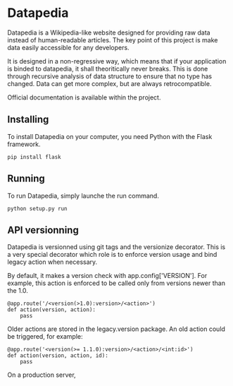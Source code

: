 # Datapedia
Datapedia is a Wikipedia-like website designed for providing raw data instead of human-readable articles. The key point of this project is make data easily accessible for any developers.

It is designed in a non-regressive way, which means that if your application is binded to datapedia, it shall theoritically never breaks. This is done through recursive analysis of data structure to ensure that no type has changed. Data can get more complex, but are always retrocompatible.

Official documentation is available within the project.

## Installing
To install Datapedia on your computer, you need Python with the Flask framework.

    pip install flask

## Running
To run Datapedia, simply launche the run command.

    python setup.py run

## API versionning
Datapedia is versionned using git tags and the versionize decorator. This is a very special decorator which role is to enforce version usage and bind legacy action when necessary.

By default, it makes a version check with app.config['VERSION']. For example, this action is enforced to be called only from versions newer than the 1.0.

    @app.route('/<version(>1.0):version>/<action>')
    def action(version, action):
        pass

Older actions are stored in the legacy.version package. An old action could be triggered, for example: 

    @app.route('<version(>= 1.1.0):version>/<action>/<int:id>')
    def action(version, action, id):
        pass

On a production server, 

